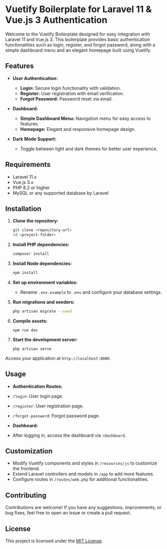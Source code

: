 # Vuetify Boilerplate for Laravel 11 & Vue.js 3 Authentication

Welcome to the Vuetify Boilerplate designed for easy integration with Laravel 11 and Vue.js 3. This boilerplate provides basic authentication functionalities such as login, register, and forgot password, along with a simple dashboard menu and an elegant homepage built using Vuetify.

## Features

- **User Authentication:**
  - **Login:** Secure login functionality with validation.
  - **Register:** User registration with email verification.
  - **Forgot Password:** Password reset via email.

- **Dashboard:**
  - **Simple Dashboard Menu:** Navigation menu for easy access to features.
  - **Homepage:** Elegant and responsive homepage design.

- **Dark Mode Support:**
  - Toggle between light and dark themes for better user experience.

## Requirements

- Laravel 11.x
- Vue.js 3.x
- PHP 8.2 or higher
- MySQL or any supported database by Laravel

## Installation

1. **Clone the repository:**

   ```bash
   git clone <repository-url>
   cd <project-folder>
2. **Install PHP dependencies:**

   ```bash
   composer install
3. **Install Node dependencies:**
   ```bash
   npm install
4. **Set up environment variables:**

    - Rename `.env.example` to `.env` and configure your database settings.

5. **Run migrations and seeders:**
   ```bash
   php artisan migrate --seed
6. **Compile assets:**
   ```
   npm run dev
7. **Start the development server:**
   ```
   php artisan serve

Access your application at `http://localhost:8000`.

## Usage

- **Authentication Routes:**
- `/login`: User login page.
- `/register`: User registration page.
- `/forgot-password`: Forgot password page.

- **Dashboard:**
- After logging in, access the dashboard via `/dashboard`.

## Customization

- Modify Vuetify components and styles in `/resources/js` to customize the frontend.
- Extend Laravel controllers and models in `/app` to add more features.
- Configure routes in `/routes/web.php` for additional functionalities.

## Contributing

Contributions are welcome! If you have any suggestions, improvements, or bug fixes, feel free to open an issue or create a pull request.

## License

This project is licensed under the [MIT License](LICENSE).
